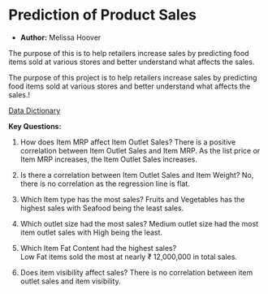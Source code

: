 # **Prediction of Product Sales**
- **Author:** Melissa Hoover

The purpose of this is to help retailers increase sales by predicting food items sold at various stores and better understand what affects the sales.

The purpose of this project is to help retailers increase sales by predicting food items sold at various stores and better understand what affects the sales.!

[Data Dictionary](https://user-images.githubusercontent.com/127150137/236060704-aacff719-a4ab-4659-8387-6352d9fd19d0.png)

**Key Questions:**

1) How does Item MRP affect Item Outlet Sales?
   There is a positive correlation between Item Outlet Sales and Item MRP. As the list price or Item MRP increases, the Item Outlet Sales increases.

2) Is there a correlation between Item Outlet Sales and Item Weight?
    No, there is no correlation as the regression line is flat. 
    
3) Which Item type has the most sales? 
   Fruits and Vegetables has the highest sales with Seafood being the least sales.

4) Which outlet size had the most sales?
   Medium outlet size had the most item outlet sales with High being the least.

5) Which Item Fat Content had the highest sales?  
   Low Fat items sold the most at nearly ₹ 12,000,000 in total sales.
   
6) Does item visibility affect sales?
   There is no correlation between item outlet sales and item visibility.
  

  
